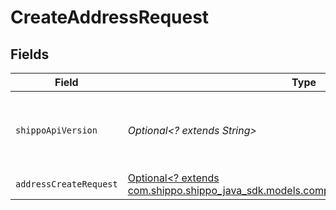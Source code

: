 # CreateAddressRequest


## Fields

| Field                                                                                                                                    | Type                                                                                                                                     | Required                                                                                                                                 | Description                                                                                                                              | Example                                                                                                                                  |
| ---------------------------------------------------------------------------------------------------------------------------------------- | ---------------------------------------------------------------------------------------------------------------------------------------- | ---------------------------------------------------------------------------------------------------------------------------------------- | ---------------------------------------------------------------------------------------------------------------------------------------- | ---------------------------------------------------------------------------------------------------------------------------------------- |
| `shippoApiVersion`                                                                                                                       | *Optional<? extends String>*                                                                                                             | :heavy_minus_sign:                                                                                                                       | String used to pick a non-default API version to use                                                                                     | 2018-02-08                                                                                                                               |
| `addressCreateRequest`                                                                                                                   | [Optional<? extends com.shippo.shippo_java_sdk.models.components.AddressCreateRequest>](../../models/components/AddressCreateRequest.md) | :heavy_minus_sign:                                                                                                                       | Address details.                                                                                                                         |                                                                                                                                          |
